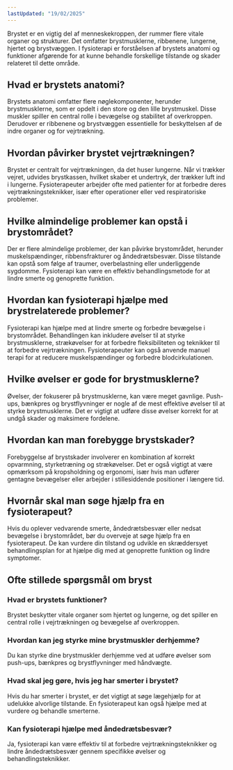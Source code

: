 ```yaml
---
lastUpdated: "19/02/2025"
---
```


Brystet er en vigtig del af menneskekroppen, der rummer flere vitale organer og strukturer. Det omfatter brystmusklerne, ribbenene, lungerne, hjertet og brystvæggen. I fysioterapi er forståelsen af brystets anatomi og funktioner afgørende for at kunne behandle forskellige tilstande og skader relateret til dette område.

## Hvad er brystets anatomi?

Brystets anatomi omfatter flere nøglekomponenter, herunder brystmusklerne, som er opdelt i den store og den lille brystmuskel. Disse muskler spiller en central rolle i bevægelse og stabilitet af overkroppen. Derudover er ribbenene og brystvæggen essentielle for beskyttelsen af de indre organer og for vejrtrækning.

## Hvordan påvirker brystet vejrtrækningen?

Brystet er centralt for vejrtrækningen, da det huser lungerne. Når vi trækker vejret, udvides brystkassen, hvilket skaber et undertryk, der trækker luft ind i lungerne. Fysioterapeuter arbejder ofte med patienter for at forbedre deres vejrtrækningsteknikker, især efter operationer eller ved respiratoriske problemer.

## Hvilke almindelige problemer kan opstå i brystområdet?

Der er flere almindelige problemer, der kan påvirke brystområdet, herunder muskelspændinger, ribbensfrakturer og åndedrætsbesvær. Disse tilstande kan opstå som følge af traumer, overbelastning eller underliggende sygdomme. Fysioterapi kan være en effektiv behandlingsmetode for at lindre smerte og genoprette funktion.

## Hvordan kan fysioterapi hjælpe med brystrelaterede problemer?

Fysioterapi kan hjælpe med at lindre smerte og forbedre bevægelse i brystområdet. Behandlingen kan inkludere øvelser til at styrke brystmusklerne, strækøvelser for at forbedre fleksibiliteten og teknikker til at forbedre vejrtrækningen. Fysioterapeuter kan også anvende manuel terapi for at reducere muskelspændinger og forbedre blodcirkulationen.

## Hvilke øvelser er gode for brystmusklerne?

Øvelser, der fokuserer på brystmusklerne, kan være meget gavnlige. Push-ups, bænkpres og brystflyvninger er nogle af de mest effektive øvelser til at styrke brystmusklerne. Det er vigtigt at udføre disse øvelser korrekt for at undgå skader og maksimere fordelene.

## Hvordan kan man forebygge brystskader?

Forebyggelse af brystskader involverer en kombination af korrekt opvarmning, styrketræning og strækøvelser. Det er også vigtigt at være opmærksom på kropsholdning og ergonomi, især hvis man udfører gentagne bevægelser eller arbejder i stillesiddende positioner i længere tid.

## Hvornår skal man søge hjælp fra en fysioterapeut?

Hvis du oplever vedvarende smerte, åndedrætsbesvær eller nedsat bevægelse i brystområdet, bør du overveje at søge hjælp fra en fysioterapeut. De kan vurdere din tilstand og udvikle en skræddersyet behandlingsplan for at hjælpe dig med at genoprette funktion og lindre symptomer.

## Ofte stillede spørgsmål om bryst

### Hvad er brystets funktioner?

Brystet beskytter vitale organer som hjertet og lungerne, og det spiller en central rolle i vejrtrækningen og bevægelse af overkroppen.

### Hvordan kan jeg styrke mine brystmuskler derhjemme?

Du kan styrke dine brystmuskler derhjemme ved at udføre øvelser som push-ups, bænkpres og brystflyvninger med håndvægte.

### Hvad skal jeg gøre, hvis jeg har smerter i brystet?

Hvis du har smerter i brystet, er det vigtigt at søge lægehjælp for at udelukke alvorlige tilstande. En fysioterapeut kan også hjælpe med at vurdere og behandle smerterne.

### Kan fysioterapi hjælpe med åndedrætsbesvær?

Ja, fysioterapi kan være effektiv til at forbedre vejrtrækningsteknikker og lindre åndedrætsbesvær gennem specifikke øvelser og behandlingsteknikker.
